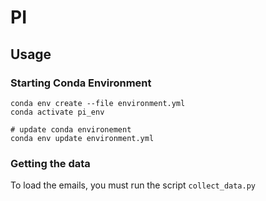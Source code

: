 # PI

## Usage

### Starting Conda Environment

```
conda env create --file environment.yml
conda activate pi_env

# update conda environement
conda env update environment.yml
```

### Getting the data

To load the emails, you must run the script ```collect_data.py```